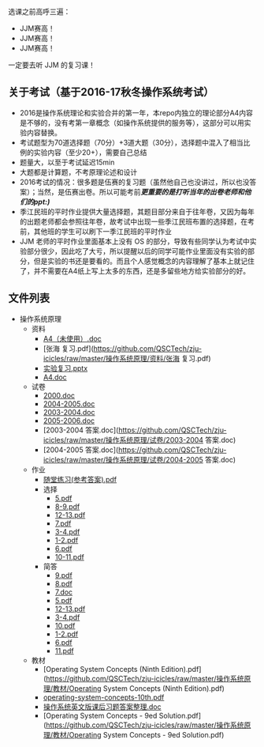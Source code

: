 选课之前高呼三遍：

- JJM赛高！
- JJM赛高！
- JJM赛高！

一定要去听 JJM 的复习课！

## 关于考试（基于2016-17秋冬操作系统考试）
- 2016是操作系统理论和实验合并的第一年，本repo内独立的理论部分A4内容是不够的，没有考第一章概念（如操作系统提供的服务等），这部分可以用实验内容替换。
- 考试题型为70道选择题（70分）+3道大题（30分），选择题中混入了相当比例的实验内容（至少20+），需要自己总结
- 题量大，以至于考试延迟15min
- 大题都是计算题，不考原理论述和设计
- 2016考试的情况：很多题是伍赛的复习题（虽然他自己也没讲过，所以也没答案）；当然，是伍赛出卷。所以可能考前***更重要的是打听当年的出卷老师和他们的ppt:)***
- 季江民班的平时作业提供大量选择题，其题目部分来自于往年卷，又因为每年的出题老师都会参照往年卷，故考试中出现一些季江民班布置的选择题，在考前，其他班的学生可以刷下一季江民班的平时作业
 - JJM 老师的平时作业里面基本上没有 OS 的部分，导致有些同学认为考试中实验部分很少，因此吃了大亏，所以提醒以后的同学可能作业里面没有实验的部分，但是实验的书还是要看的。而且个人感觉概念的内容理解了基本上就记住了，并不需要在A4纸上写上太多的东西，还是多留些地方给实验部分的好。


## 文件列表

- 操作系统原理
    - 资料
        - [A4（未使用）.doc](https://github.com/QSCTech/zju-icicles/raw/master/操作系统原理/资料/A4（未使用）.doc)
        - [张海 复习.pdf](https://github.com/QSCTech/zju-icicles/raw/master/操作系统原理/资料/张海 复习.pdf)
        - [实验复习.pptx](https://github.com/QSCTech/zju-icicles/raw/master/操作系统原理/资料/实验复习.pptx)
        - [A4.doc](https://github.com/QSCTech/zju-icicles/raw/master/操作系统原理/资料/A4.doc)
    - 试卷
        - [2000.doc](https://github.com/QSCTech/zju-icicles/raw/master/操作系统原理/试卷/2000.doc)
        - [2004-2005.doc](https://github.com/QSCTech/zju-icicles/raw/master/操作系统原理/试卷/2004-2005.doc)
        - [2003-2004.doc](https://github.com/QSCTech/zju-icicles/raw/master/操作系统原理/试卷/2003-2004.doc)
        - [2005-2006.doc](https://github.com/QSCTech/zju-icicles/raw/master/操作系统原理/试卷/2005-2006.doc)
        - [2003-2004 答案.doc](https://github.com/QSCTech/zju-icicles/raw/master/操作系统原理/试卷/2003-2004 答案.doc)
        - [2004-2005 答案.doc](https://github.com/QSCTech/zju-icicles/raw/master/操作系统原理/试卷/2004-2005 答案.doc)
    - 作业
        - [随堂练习(参考答案).pdf](https://github.com/QSCTech/zju-icicles/raw/master/操作系统原理/作业/随堂练习(参考答案).pdf)
        - 选择
            - [5.pdf](https://github.com/QSCTech/zju-icicles/raw/master/操作系统原理/作业/选择/5.pdf)
            - [8-9.pdf](https://github.com/QSCTech/zju-icicles/raw/master/操作系统原理/作业/选择/8-9.pdf)
            - [12-13.pdf](https://github.com/QSCTech/zju-icicles/raw/master/操作系统原理/作业/选择/12-13.pdf)
            - [7.pdf](https://github.com/QSCTech/zju-icicles/raw/master/操作系统原理/作业/选择/7.pdf)
            - [3-4.pdf](https://github.com/QSCTech/zju-icicles/raw/master/操作系统原理/作业/选择/3-4.pdf)
            - [1-2.pdf](https://github.com/QSCTech/zju-icicles/raw/master/操作系统原理/作业/选择/1-2.pdf)
            - [6.pdf](https://github.com/QSCTech/zju-icicles/raw/master/操作系统原理/作业/选择/6.pdf)
            - [10-11.pdf](https://github.com/QSCTech/zju-icicles/raw/master/操作系统原理/作业/选择/10-11.pdf)
        - 简答
            - [9.pdf](https://github.com/QSCTech/zju-icicles/raw/master/操作系统原理/作业/简答/9.pdf)
            - [8.pdf](https://github.com/QSCTech/zju-icicles/raw/master/操作系统原理/作业/简答/8.pdf)
            - [7.doc](https://github.com/QSCTech/zju-icicles/raw/master/操作系统原理/作业/简答/7.doc)
            - [5.pdf](https://github.com/QSCTech/zju-icicles/raw/master/操作系统原理/作业/简答/5.pdf)
            - [12-13.pdf](https://github.com/QSCTech/zju-icicles/raw/master/操作系统原理/作业/简答/12-13.pdf)
            - [3-4.pdf](https://github.com/QSCTech/zju-icicles/raw/master/操作系统原理/作业/简答/3-4.pdf)
            - [10.pdf](https://github.com/QSCTech/zju-icicles/raw/master/操作系统原理/作业/简答/10.pdf)
            - [1-2.pdf](https://github.com/QSCTech/zju-icicles/raw/master/操作系统原理/作业/简答/1-2.pdf)
            - [6.pdf](https://github.com/QSCTech/zju-icicles/raw/master/操作系统原理/作业/简答/6.pdf)
            - [11.pdf](https://github.com/QSCTech/zju-icicles/raw/master/操作系统原理/作业/简答/11.pdf)
    - 教材
        - [Operating System Concepts (Ninth Edition).pdf](https://github.com/QSCTech/zju-icicles/raw/master/操作系统原理/教材/Operating System Concepts (Ninth Edition).pdf)
        - [operating-system-concepts-10th.pdf](https://github.com/QSCTech/zju-icicles/raw/master/操作系统原理/教材/operating-system-concepts-10th.pdf)
        - [操作系统英文版课后习题答案整理.doc](https://github.com/QSCTech/zju-icicles/raw/master/操作系统原理/教材/操作系统英文版课后习题答案整理.doc)
        - [Operating System Concepts - 9ed Solution.pdf](https://github.com/QSCTech/zju-icicles/raw/master/操作系统原理/教材/Operating System Concepts - 9ed Solution.pdf)
